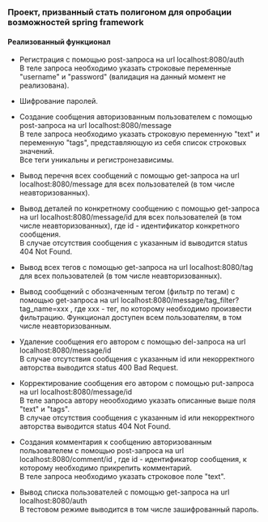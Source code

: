 ### Проект, призванный стать полигоном для опробации возможностей spring framework

#### Реализованный функционал

- Регистрация с помощью post-запроса на url localhost:8080/auth  
В теле запроса необходимо указать строковые переменные "username" и "password" (валидация на данный момент не реализована). 

- Шифрование паролей.

- Создание сообщения авторизованным пользователем с помощью post-запроса на url localhost:8080/message  
В теле запроса необходимо указать строковую переменную "text" и переменную "tags", представляющую из себя список строковых значений.  
Все теги уникальны и регистронезависимы.

- Вывод перечня всех сообщений с помощью get-запроса на url localhost:8080/message для всех пользователей (в том числе неавторизованных).  

- Вывод деталей по конкретному сообщению с помощью get-запроса на url localhost:8080/message/id для всех пользователей (в том числе неавторизованных), где id - идентификатор конкретного сообщения.  
В случае отсутствия сообщения с указанным id выводится status 404 Not Found.

- Вывод всех тегов с помощью get-запроса на url localhost:8080/tag для всех пользователей (в том числе неавторизованных).  

- Вывод сообщений с обозначенным тегом (фильтр по тегам) с помощью get-запроса на url localhost:8080/message/tag_filter?tag_name=xxx , где xxx - тег, по которому необходимо произвести фильтрацию. Функционал доступен всем пользователям, в том числе неавторизованным.

- Удаление сообщения его автором с помощью del-запроса на url localhost:8080/message/id   
В случае отсутствия сообщения с указанным id или некорректного авторства выводится status 400 Bad Request.

- Корректирование сообщения его автором с помощью put-запроса на url localhost:8080/message/id   
В теле запроса автору неообходимо указать описанные выше поля "text" и "tags".   
В случае отсутствия сообщения с указанным id или некорректного авторства выводится status 404 Not Found.

- Создания комментария к сообщению авторизованным пользователем с помощью post-запроса на url localhost:8080/comment/id , где id - идентификатор сообщения, к которому необходимо прикрепить комментарий.   
В теле запроса необходимо указать строковое поле "text".

- Вывод списка пользователей с помощью get-запроса на url localhost:8080/auth  
В тестовом режиме выводится в том числе зашифрованный пароль.




